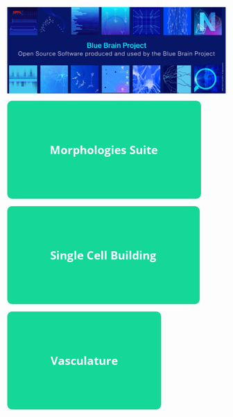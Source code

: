<img alt="BBP Banner Banner" src="https://github.com/alextestuser001/alextestuser001/raw/main/images/banner.jpg" width="600"/>

[<img src="https://github.com/alextestuser001/alextestuser001/raw/main/images/button_morphologies-suite.png">](https://github.com/BlueBrain/morphology-suite)


[<img src="https://github.com/alextestuser001/alextestuser001/raw/main/images/button_single-cell-building.png">](https://github.com/BlueBrain/singlecell-emodel-suite)


[<img src="https://github.com/alextestuser001/alextestuser001/raw/main/images/button_vasculature.png">](https://github.com/BlueBrain/vasculature-suite)

